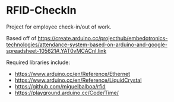 # RFID-CheckIn
Project for employee check-in/out of work.

Based off of https://create.arduino.cc/projecthub/embedotronics-technologies/attendance-system-based-on-arduino-and-google-spreadsheet-105621#.YAT0vMCACnI.link

Required libraries include:
- https://www.arduino.cc/en/Reference/Ethernet
- https://www.arduino.cc/en/Reference/LiquidCrystal
- https://github.com/miguelbalboa/rfid
- https://playground.arduino.cc/Code/Time/
